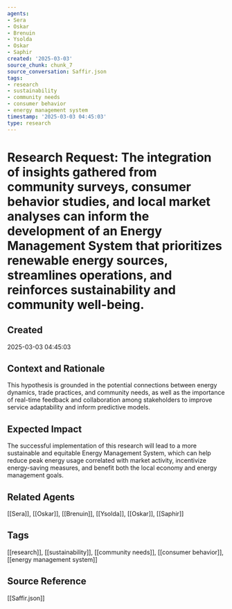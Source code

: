 ```yaml
---
agents:
- Sera
- Oskar
- Brenuin
- Ysolda
- Oskar
- Saphir
created: '2025-03-03'
source_chunk: chunk_7
source_conversation: Saffir.json
tags:
- research
- sustainability
- community needs
- consumer behavior
- energy management system
timestamp: '2025-03-03 04:45:03'
type: research
---
```


# Research Request: The integration of insights gathered from community surveys, consumer behavior studies, and local market analyses can inform the development of an Energy Management System that prioritizes renewable energy sources, streamlines operations, and reinforces sustainability and community well-being.

## Created
2025-03-03 04:45:03

## Context and Rationale
This hypothesis is grounded in the potential connections between energy dynamics, trade practices, and community needs, as well as the importance of real-time feedback and collaboration among stakeholders to improve service adaptability and inform predictive models.

## Expected Impact
The successful implementation of this research will lead to a more sustainable and equitable Energy Management System, which can help reduce peak energy usage correlated with market activity, incentivize energy-saving measures, and benefit both the local economy and energy management goals.

## Related Agents
[[Sera]], [[Oskar]], [[Brenuin]], [[Ysolda]], [[Oskar]], [[Saphir]]

## Tags
[[research]], [[sustainability]], [[community needs]], [[consumer behavior]], [[energy management system]]

## Source Reference
[[Saffir.json]]
